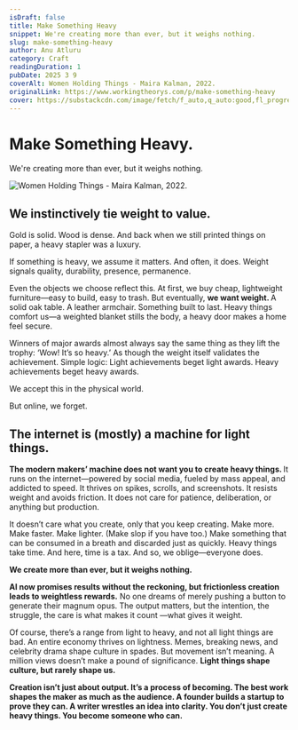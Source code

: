 ```yaml
---
isDraft: false
title: Make Something Heavy
snippet: We're creating more than ever, but it weighs nothing.
slug: make-something-heavy
author: Anu Atluru 
category: Craft
readingDuration: 1
pubDate: 2025 3 9
coverAlt: Women Holding Things - Maira Kalman, 2022.
originalLink: https://www.workingtheorys.com/p/make-something-heavy
cover: https://substackcdn.com/image/fetch/f_auto,q_auto:good,fl_progressive:steep/https%3A%2F%2Fsubstack-post-media.s3.amazonaws.com%2Fpublic%2Fimages%2Facc54571-c711-44a0-a529-a501d8565466_680x878.jpeg
---
```


# Make Something Heavy.
We're creating more than ever, but it weighs nothing.

![Women Holding Things - Maira Kalman, 2022.](https://substackcdn.com/image/fetch/f_auto,q_auto:good,fl_progressive:steep/https%3A%2F%2Fsubstack-post-media.s3.amazonaws.com%2Fpublic%2Fimages%2Facc54571-c711-44a0-a529-a501d8565466_680x878.jpeg)

## We instinctively tie weight to value.
Gold is solid. Wood is dense. And back when we still printed things on paper, a heavy stapler was a luxury.

If something is heavy, we assume it matters. And often, it does. Weight signals quality, durability, presence, permanence.

Even the objects we choose reflect this. At first, we buy cheap, lightweight furniture—easy to build, easy to trash. But eventually, <strong> we want weight. </strong> A solid oak table. A leather armchair. Something built to last. Heavy things comfort us—a weighted blanket stills the body, a heavy door makes a home feel secure.

Winners of major awards almost always say the same thing as they lift the trophy: ‘Wow! It’s so heavy.’ As though the weight itself validates the achievement. Simple logic: Light achievements beget light awards. Heavy achievements beget heavy awards.

We accept this in the physical world.

But online, we forget.

## The internet is (mostly) a machine for light things.
<strong> The modern makers’ machine does not want you to create heavy things. </strong> It runs on the internet—powered by social media, fueled by mass appeal, and addicted to speed. It thrives on spikes, scrolls, and screenshots. It resists weight and avoids friction. It does not care for patience, deliberation, or anything but production.

It doesn’t care what you create, only that you keep creating. Make more. Make faster. Make lighter. (Make slop if you have too.) Make something that can be consumed in a breath and discarded just as quickly. Heavy things take time. And here, time is a tax. And so, we oblige—everyone does.

<strong> We create more than ever, but it weighs nothing. </strong>

<strong> AI now promises results without the reckoning, but frictionless creation leads to weightless rewards.</strong> No one dreams of merely pushing a button to generate their magnum opus. The output matters, but the intention, the struggle, the care is what makes it count —what gives it weight.

Of course, there’s a range from light to heavy, and not all light things are bad. An entire economy thrives on lightness. Memes, breaking news, and celebrity drama shape culture in spades. But movement isn’t meaning. A million views doesn’t make a pound of significance. <strong> Light things shape culture, but rarely shape us. </strong>

<strong>Creation isn’t just about output. It’s a process of becoming. The best work shapes the maker as much as the audience. A founder builds a startup to prove they can. A writer wrestles an idea into clarity. You don’t just create heavy things. You become someone who can. </strong>